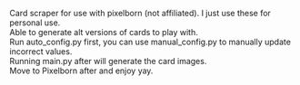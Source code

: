 Card scraper for use with pixelborn (not affiliated). I just use these for personal use.
 <br /> 
Able to generate alt versions of cards to play with.
 <br /> 
Run auto_config.py first, you can use manual_config.py to manually update incorrect values.
 <br /> 
Running main.py after will generate the card images.
 <br /> 
Move to Pixelborn after and enjoy yay.